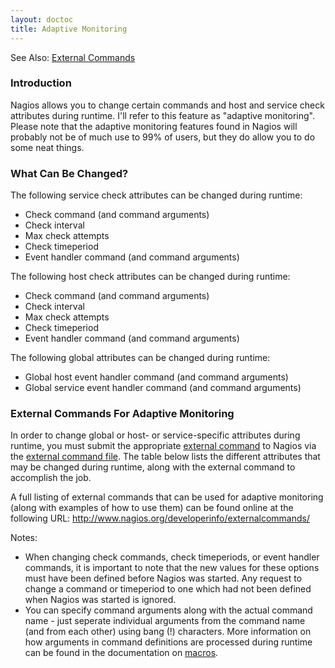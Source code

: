 ```yaml
---
layout: doctoc
title: Adaptive Monitoring
---
```



<span class="glyphicon glyphicon-arrow-right"></span> See Also: <a href="extcommands.html">External Commands</a>

### Introduction

Nagios allows you to change certain commands and host and service check attributes during runtime.  I'll refer to this feature as "adaptive monitoring".  Please note that the adaptive monitoring features found in Nagios will probably not be of much use to 99% of users, but they do allow you to do some neat things.

### What Can Be Changed?

The following service check attributes can be changed during runtime:

* Check command (and command arguments)
* Check interval
* Max check attempts
* Check timeperiod
* Event handler command (and command arguments)

The following host check attributes can be changed during runtime:

* Check command (and command arguments)
* Check interval
* Max check attempts
* Check timeperiod
* Event handler command (and command arguments)

The following global attributes can be changed during runtime:

* Global host event handler command (and command arguments)
* Global service event handler command (and command arguments)

### External Commands For Adaptive Monitoring

In order to change global or host- or service-specific attributes during runtime, you must submit the appropriate <a href="extcommands.html">external command</a> to Nagios via the <a href="configmain.html#command_file">external command file</a>.  The table below lists the different attributes that may be changed during runtime, along with the external command to accomplish the job.

A full listing of external commands that can be used for adaptive monitoring (along with examples of how to use them) can be found online at the following URL: <a href="http://www.nagios.org/developerinfo/externalcommands/" target="_blank">http://www.nagios.org/developerinfo/externalcommands/</a>

<span class="glyphicon glyphicon-pencil"></span> Notes:

* When changing check commands, check timeperiods, or event handler commands, it is important to note that the new values for these options must have been defined before Nagios was started.  Any request to change a command or timeperiod to one which had not been defined when Nagios was started is ignored.
* You can specify command arguments along with the actual command name - just seperate individual arguments from the command name (and from each other) using bang (!) characters.  More information on how arguments in command definitions are processed during runtime can be found in the documentation on <a href="macros.html">macros</a>.

